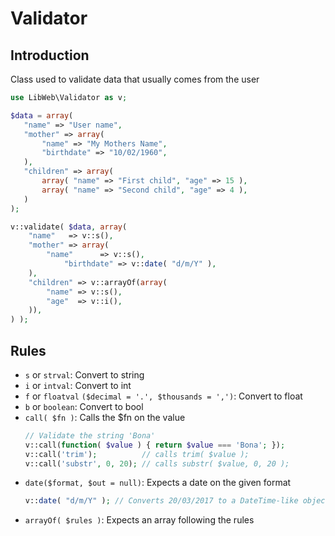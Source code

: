 Validator
================================

Introduction
--------------------------------

Class used to validate data that usually comes from the user

```php
use LibWeb\Validator as v;

$data = array(
   "name" => "User name",
   "mother" => array(
       "name" => "My Mothers Name",
       "birthdate" => "10/02/1960",
   ),
   "children" => array(
       array( "name" => "First child", "age" => 15 ),
       array( "name" => "Second child", "age" => 4 ),
   )
);

v::validate( $data, array( 
    "name"   => v::s(),
	"mother" => array(
	    "name"      => v::s(),
            "birthdate" => v::date( "d/m/Y" ),
	),
	"children" => v::arrayOf(array(
		"name" => v::s(),
		"age"  => v::i(),	
	)),
) );
```

Rules
-------------------------------

  - `s` or `strval`: Convert to string
  - `i` or `intval`: Convert to int
  - `f` or `floatval` `($decimal = '.', $thousands = ',')`: Convert to float
  - `b` or `boolean`: Convert to bool
  - `call( $fn )`: Calls the $fn on the value
     ```php
     // Validate the string 'Bona'
     v::call(function( $value ) { return $value === 'Bona'; });
     v::call('trim');          // calls trim( $value );
     v::call('substr', 0, 20); // calls substr( $value, 0, 20 );
     ```
  - `date($format, $out = null)`: Expects a date on the given format
      ```php
      v::date( "d/m/Y" ); // Converts 20/03/2017 to a DateTime-like object
      ```
   - `arrayOf( $rules )`: Expects an array following the rules
